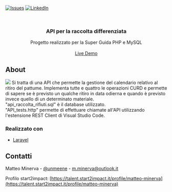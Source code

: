 <!-- PROJECT SHIELDS -->

[![Issues][issues-shield]](https://github.com/matteo-minerva/api-raccolta-differenziata/issues)
[![LinkedIn][linkedin-shield]](https://www.linkedin.com/in/m-minerva/)

<!-- PROJECT LOGO -->
<br />
<p align="center">
  <h3 align="center">API per la raccolta differenziata</h3>

  <p align="center">
   Progetto realizzato per la Super Guida PHP e MySQL
    <br />
    <br />
    <a href="https://api-raccolta-differenziata.herokuapp.com/">Live Demo</a>
  </p>
</p>

<!-- RIGUARDO IL PROGETTO -->

## About

<a href="https://api-raccolta-differenziata.herokuapp.com/"><img src="https://i.imgur.com/s0BysDT.png"/></a>
Si tratta di una API che permette la gestione del calendario relativo al ritiro del pattume. Implementa tutte e quattro le operazioni CURD e permette di sapere se è previsto un qualche ritiro in data odierna e quando è previsto invece quello di un determinato materiale.
<br>
"api_raccolta_rifiuti.sql" è il database utilizzato. <br>
"API_tests.http" permette di effettuare chiamate all'API utilizzando l'estensione REST Client di Visual Studio Code.

### Realizzato con

-   [Laravel](https://laravel.com/)

<!-- CONTATTI -->

## Contatti

Matteo Minerva - [@unmeene](https://twitter.com/unmeene) - m.minerva@outlook.it

Profilo start2impact: [https://talent.start2impact.it/profile/matteo-minerva](https://talent.start2impact.it/profile/matteo-minerva)

<!-- MARKDOWN LINKS & IMAGES -->
<!-- https://www.markdownguide.org/basic-syntax/#reference-style-links -->

[issues-shield]: https://img.shields.io/github/issues/matteo-minerva/api-raccolta-differenziata/repo.svg?style=for-the-badge
[linkedin-shield]: https://img.shields.io/badge/-LinkedIn-black.svg?style=for-the-badge&logo=linkedin&colorB=555
[linkedin-url]: https://linkedin.com/in/matteo-minerva
